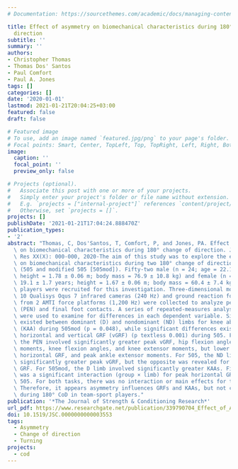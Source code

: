 ```yaml
---
# Documentation: https://sourcethemes.com/academic/docs/managing-content/

title: Effect of asymmetry on biomechanical characteristics during 180° change of
  direction
subtitle: ''
summary: ''
authors:
- Christopher Thomas
- Thomas Dos' Santos
- Paul Comfort
- Paul A. Jones
tags: []
categories: []
date: '2020-01-01'
lastmod: 2021-01-21T20:04:25+03:00
featured: false
draft: false

# Featured image
# To use, add an image named `featured.jpg/png` to your page's folder.
# Focal points: Smart, Center, TopLeft, Top, TopRight, Left, Right, BottomLeft, Bottom, BottomRight.
image:
  caption: ''
  focal_point: ''
  preview_only: false

# Projects (optional).
#   Associate this post with one or more of your projects.
#   Simply enter your project's folder or file name without extension.
#   E.g. `projects = ["internal-project"]` references `content/project/deep-learning/index.md`.
#   Otherwise, set `projects = []`.
projects: []
publishDate: '2021-01-21T17:04:24.888470Z'
publication_types:
- '2'
abstract: "Thomas, C, Dos'Santos, T, Comfort, P, and Jones, PA. Effect of asymmetry\
  \ on biomechanical characteristics during 180° change of direction. J Strength Cond\
  \ Res XX(X): 000-000, 2020-The aim of this study was to explore the effect of asymmetry\
  \ on biomechanical characteristics during two 180° change of direction (CoD) tasks\
  \ (505 and modified 505 [505mod]). Fifty-two male (n = 24; age = 22.1 ± 4.8 years;\
  \ height = 1.78 ± 0.06 m; body mass = 76.9 ± 10.8 kg) and female (n = 28; age =\
  \ 19.1 ± 1.7 years; height = 1.67 ± 0.06 m; body mass = 60.4 ± 7.4 kg) team-sport\
  \ players were recruited for this investigation. Three-dimensional motion data using\
  \ 10 Qualisys Oqus 7 infrared cameras (240 Hz) and ground reaction force (GRF) data\
  \ from 2 AMTI force platforms (1,200 Hz) were collected to analyze penultimate contacts\
  \ (PEN) and final foot contacts. A series of repeated-measures analysis of variance\
  \ were used to examine for differences in each dependent variable. Significant differences\
  \ existed between dominant (D) and nondominant (ND) limbs for knee abduction angle\
  \ (KAA) during 505mod (p = 0.048), while significant differences existed for peak\
  \ horizontal and vertical GRF (vGRF) (p textless 0.001) during 505. For both tasks,\
  \ the PEN involved significantly greater peak vGRF, hip flexion angles, hip extensor\
  \ moments, knee flexion angles, and knee extensor moments, but lower average vGRF,\
  \ horizontal GRF, and peak ankle extensor moments. For 505, the ND limb involved\
  \ significantly greater peak vGRF, but the opposite was revealed for peak horizontal\
  \ GRF. For 505mod, the D limb involved significantly greater KAAs. Finally, there\
  \ was a significant interaction (group × limb) for peak horizontal GRF ratio during\
  \ 505. For both tasks, there was no interaction or main effects for time to completion.\
  \ Therefore, it appears asymmetry influences GRFs and KAAs, but not completion time\
  \ during 180° CoD in team-sport players."
publication: '*The Journal of Strength & Conditioning Research*'
url_pdf: https://www.researchgate.net/publication/339790704_Effect_of_Asymmetry_on_Biomechanical_Characteristics_During_180_Change_of_Direction
doi: 10.1519/JSC.0000000000003553
tags:
  - Asymmetry
  - Change of direction
  - Turning
projects:
  - cod
---
```

